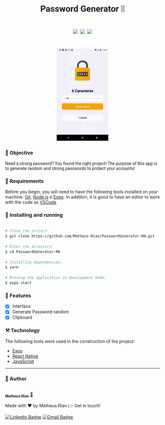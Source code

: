 <h1 style="font-family: roboto;" align='center'>Password Generator 🔐</h1>

<h1 style="font-family: roboto;" align='center'>
  <img src='https://img.shields.io/static/v1?label=status&message=Development&color=ffd700&style=for-the-badge&logo=react'></img>
  <img src='https://img.shields.io/static/v1?label=PasswordGenerator&message=1.0v&color=4169E1&style=for-the-badge&logo=mega'></img>
  <img src='https://img.shields.io/static/v1?label=Prox&message=1.1v&color=2E8B57&style=for-the-badge&logo=mega'></img>
</h1>

<h1 style="font-family: roboto" align='center'>
  <img style="height: 300px;" src='./src/assets/gifGeradorDeSenhas.gif'></img>
</h1>


### :pushpin: Objective

<p style="font-family: roboto;">Need a strong password? You found the right project! The purpose of this app is to generate random and strong passwords to protect your accounts!</p>

### :hammer: Requirements

Before you begin, you will need to have the following tools installed on your machine:
[Git](https://git-scm.com), [Node.js](https://nodejs.org/en/) e [Expo](https://expo.io/). 
In addition, it is good to have an editor to work with the code as [VSCode](https://code.visualstudio.com/)

### :rocket: Installing and running

```bash

# Clone the project:
$ git clone https://github.com/Matheus-Rian/PasswordGenerator-RN.git

# Enter the directory:
$ cd PasswordGenerator-RN
  
# Installing dependencies:
$ yarn

# Running the application in development mode:
$ expo start
``` 

### 🏁 Features 

- [X] Interface
- [x] Generate Password random
- [x] Clipboard
### ⚒️ Technology

The following tools were used in the construction of the project:

- [Expo](https://expo.io/)
- [React Native](https://reactnative.dev/)
- [JavaScript](https://developer.mozilla.org/pt-BR/docs/Web/JavaScript)

---
### :trident: Author 

<a href="https://www.linkedin.com/in/matheus-rian-19b81a183/">
 <img style="border-radius: 50%;" src="https://avatars0.githubusercontent.com/u/53922139?s=460&u=78916fa8ef722becba440780b3f5756e66507bb7&v=4" width="100px;" alt=""/>
 <br />
 <sub><b>Matheus Rian</b></sub></a> <a href="https://www.linkedin.com/in/matheus-rian-19b81a183/" title="MatheusRian">🚀</a>


Made with ❤️ by Matheus Rian :point_right: Get in touch!

[![Linkedin Badge](https://img.shields.io/badge/-Matheus-blue?style=flat-square&logo=Linkedin&logoColor=white&link=https://www.linkedin.com/in/tgmarinho/)](https://www.linkedin.com/in/matheus-rian-19b81a183/) [![Gmail Badge](https://img.shields.io/badge/-souzamatheusrian@gmail.com-c14438?style=flat-square&logo=Gmail&logoColor=white&link=mailto:souzamatheusrian@gmail.com)](souzamatheusrian@gmail.com)
